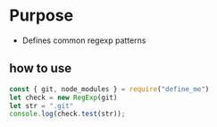 # Purpose

- Defines common regexp patterns

## how to use 
```js
const { git, node_modules } = require("define_me")
let check = new RegExp(git)
let str = ".git"
console.log(check.test(str));
```